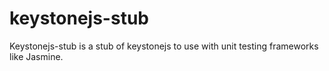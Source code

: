 # keystonejs-stub
Keystonejs-stub is a stub of keystonejs to use with unit testing frameworks like Jasmine.
